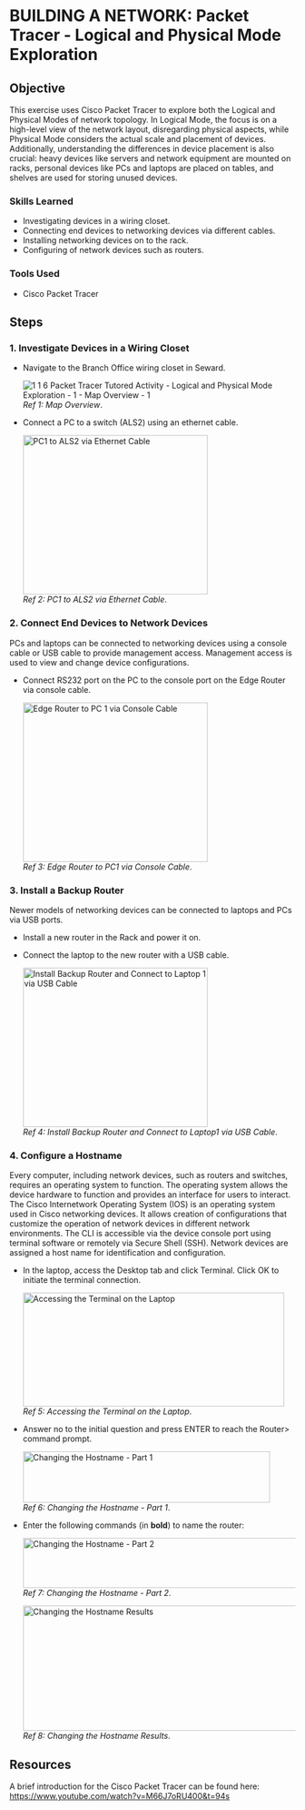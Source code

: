 # BUILDING A NETWORK: Packet Tracer - Logical and Physical Mode Exploration

## Objective

This exercise uses Cisco Packet Tracer to explore both the Logical and Physical Modes of network topology. In Logical Mode, the focus is on a high-level view of the network layout, disregarding physical aspects, while Physical Mode considers the actual scale and placement of devices. Additionally, understanding the differences in device placement is also crucial: heavy devices like servers and network equipment are mounted on racks, personal devices like PCs and laptops are placed on tables, and shelves are used for storing unused devices.

### Skills Learned

- Investigating devices in a wiring closet.
- Connecting end devices to networking devices via different cables.
- Installing networking devices on to the rack.
- Configuring of network devices such as routers.

### Tools Used

- Cisco Packet Tracer

## Steps

### 1. Investigate Devices in a Wiring Closet
- Navigate to the Branch Office wiring closet in Seward.
    
  ![1 1 6 Packet Tracer Tutored Activity - Logical and Physical Mode Exploration - 1 - Map Overview - 1](https://github.com/user-attachments/assets/6d608483-daa3-49b9-82b4-dd245dac579c) <br>
*Ref 1: Map Overview*.
    
- Connect a PC to a switch (ALS2) using an ethernet cable.

  <img src="https://github.com/user-attachments/assets/ecd9b875-c329-44b9-ba68-658028456b94" 
    alt="PC1 to ALS2 via Ethernet Cable"
    width="325" height="280"> <br>
  *Ref 2: PC1 to ALS2 via Ethernet Cable*.

### 2. Connect End Devices to Network Devices
PCs and laptops can be connected to networking devices using a console cable or USB cable to provide management access.
Management access is used to view and change device configurations.
- Connect RS232 port on the PC to the console port on the Edge Router via console cable.

  <img src="https://github.com/user-attachments/assets/a65dcd6f-7857-47a5-9004-dac02cef125d"
    alt="Edge Router to PC 1 via Console Cable"
    width="325" height="280"> <br>
  *Ref 3: Edge Router to PC1 via Console Cable*.

### 3. Install a Backup Router
Newer models of networking devices can be connected to laptops and PCs via USB ports.
- Install a new router in the Rack and power it on.
- Connect the laptop to the new router with a USB cable.

  <img src="https://github.com/user-attachments/assets/8e7587b3-35e9-49aa-aeb1-d329a88dd641"
    alt="Install Backup Router and Connect to Laptop 1 via USB Cable"
    width="325" height="280"> <br>
  *Ref 4: Install Backup Router and Connect to Laptop1 via USB Cable*.

### 4. Configure a Hostname 
Every computer, including network devices, such as routers and switches, requires an operating system to function.
The operating system allows the device hardware to function and provides an interface for users to interact.
The Cisco Internetwork Operating System (IOS) is an operating system used in Cisco networking devices.
It allows creation of configurations that customize the operation of network devices in different network environments.
The CLI is accessible via the device console port using terminal software or remotely via Secure Shell (SSH).
Network devices are assigned a host name for identification and configuration.
- In the laptop, access the Desktop tab and click Terminal. Click OK to initiate the terminal connection.

  <img src="https://github.com/user-attachments/assets/7948b5c3-66ce-4547-ac2a-d7835c61a2da"
    alt="Accessing the Terminal on the Laptop"
    width="460" height="200"> <br>
  *Ref 5: Accessing the Terminal on the Laptop*.

- Answer no to the initial question and press ENTER to reach the Router> command prompt.

  <img src="https://github.com/user-attachments/assets/2f21c56c-73f3-44d2-a09b-8ae67d600a7e"
    alt="Changing the Hostname - Part 1"
    width="435" height="90"> <br>
  *Ref 6: Changing the Hostname - Part 1*.
  
- Enter the following commands (in **bold**) to name the router: 

  <img src="https://github.com/user-attachments/assets/6b94320a-79d8-437d-982f-3c259022143b"
    alt="Changing the Hostname - Part 2"
    width="770" height="88"> <br>
  *Ref 7: Changing the Hostname - Part 2*.

    <img src="https://github.com/user-attachments/assets/ef7c44ad-91d0-49ae-bb79-d4f61a75df4c"
    alt="Changing the Hostname Results"
    width="730" height="220"> <br>
  *Ref 8: Changing the Hostname Results*.

## Resources

  A brief introduction for the Cisco Packet Tracer can be found here:<br>
  https://www.youtube.com/watch?v=M66J7oRU400&t=94s
